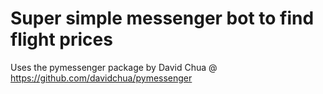 # Super simple messenger bot to find flight prices

Uses the pymessenger package by David Chua @ https://github.com/davidchua/pymessenger
